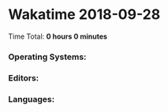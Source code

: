 # Wakatime 2018-09-28

Time Total: **0 hours 0 minutes**

### Operating Systems:

### Editors:

### Languages:


